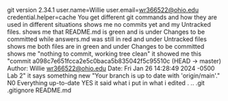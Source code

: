 git version 2.34.1
user.name=Willie user.email=wr366522@ohio.edu credential.helper=cache
You get different git commands and how they are used in different situations
shows me no commits yet and my Untracked files. 
shows me that README.md is green and is under Changes to be committed while answers.md was still in red and under Untracked files
shows me both files are in green and under Changes to be committed
shows me "nothing to commit, working tree clean"
it showed me this "commit a098c7e651fcca2e5c0baca5b835042f5c95510c (HEAD -> master) Author: Willie <wr366522@ohio.edu> Date:   Fri Jan 26 14:28:49 2024 -0500 Lab 2"
it says something new "Your branch is up to date with 'origin/main'."
N0
Everything up-to-date
YES it said what i put in what i edited
.  ..  .git  .gitignore  README.md
